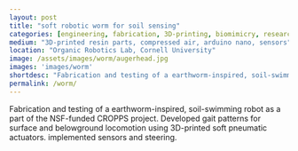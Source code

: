 ```yaml
---
layout: post
title: "soft robotic worm for soil sensing"
categories: [engineering, fabrication, 3D-printing, biomimicry, research]
medium: "3D-printed resin parts, compressed air, arduino nano, sensors"
location: "Organic Robotics Lab, Cornell University"
image: /assets/images/worm/augerhead.jpg
images: 'images/worm'
shortdesc: "Fabrication and testing of a earthworm-inspired, soil-swimming robot for agriculutural soil sensing. Developed gait patterns and steering for a worm composed of soft pneumatic actuators"
permalink: /worm/
---
```


Fabrication and testing of a earthworm-inspired, soil-swimming robot as a part of the NSF-funded CROPPS project. Developed gait patterns for surface and belowground locomotion using 3D-printed soft pneumatic actuators. implemented sensors and steering. 